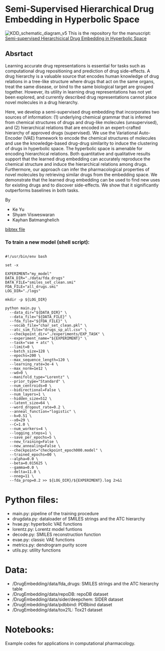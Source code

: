 # Semi-Supervised Hierarchical Drug Embedding in Hyperbolic Space
![KDD_schematic_diagram_v5](https://user-images.githubusercontent.com/8482358/93242235-7cb87b80-f754-11ea-931d-03f92a940935.png)
This is the repository for the manuscript: \
[Semi-supervised Hierarchicical Drug Embedding in Hyperbolic Space](https://arxiv.org/abs/2006.00986)

## Absrtact
Learning accurate drug representations is essential for tasks such as computational drug repositioning and prediction of drug side-effects. A drug hierarchy is a valuable source that encodes human knowledge of drug relations in a tree-like structure where drugs that act on the same organs, treat the same disease, or bind to the same biological target are grouped together. However, its utility in learning drug representations has not yet been explored, and currently described drug representations cannot place novel molecules in a drug hierarchy. 

Here, we develop a semi-supervised drug embedding that incorporates two sources of information: (1) underlying chemical grammar that is inferred from chemical structures of drugs and  drug-like molecules (unsupervised), and (2) hierarchical relations that are encoded in an expert-crafted hierarchy of approved drugs (supervised). We use the Variational Auto-Encoder (VAE) framework to encode the chemical structures of molecules and use the knowledge-based drug-drug similarity to induce the clustering of drugs in hyperbolic space. The hyperbolic space is amenable for encoding hierarchical relations. Both quantitative and qualitative results support that the learned drug embedding can accurately reproduce the chemical structure and induce the hierarchical relations among drugs. Furthermore, our approach can infer the pharmacological properties of novel molecules by retrieving similar drugs from the embedding space. We demonstrate that the learned drug embedding can be used to find new uses for existing drugs and to discover side-effects. We show that it significantly outperforms baselines in both tasks.

By
* Ke Yu
* Shyam Visweswaran
* Kayhan Batmanghelich

[bibtex file](https://scholar.googleusercontent.com/scholar.bib?q=info:tyqBMVTFl5oJ:scholar.google.com/&output=citation&scisdr=CgUsNWI0ENCWyJb9tYs:AAGBfm0AAAAAX2D4rYummCkfLIdEsq14Qmr9wdlMOz0g&scisig=AAGBfm0AAAAAX2D4rXyucM1Zhnu16LPJwcTKzgja3Yju&scisf=4&ct=citation&cd=-1&hl=en&scfhb=1)

### To train a new model (shell script):
<pre><code>
#!/usr/bin/env bash

set -x

EXPERIMENT="my_model"
DATA_DIR="./data/fda_drugs"
DATA_FILE="smiles_set_clean.smi"
FDA_FILE="all_drugs.smi"
LOG_DIR="./logs"

mkdir -p ${LOG_DIR}

python main.py \
  --data_dir="${DATA_DIR}" \
  --data_file="${DATA_FILE}" \
  --fda_file="${FDA_FILE}" \
  --vocab_file="char_set_clean.pkl" \
  --atc_sim_file="drugs_sp_all.csv" \
  --checkpoint_dir="./experiments/EXP_TASK" \
  --experiment_name="${EXPERIMENT}" \
  --task="vae + atc" \
  --limit=0 \
  --batch_size=128 \
  --epochs=200 \
  --max_sequence_length=120 \
  --learning_rate=3e-4 \
  --max_norm=1e12 \
  --wd=0 \
  --manifold_type="Lorentz" \
  --prior_type="Standard" \
  --num_centroids=0 \
  --bidirectional=False \
  --num_layers=1 \
  --hidden_size=512 \
  --latent_size=64 \
  --word_dropout_rate=0.2 \
  --anneal_function="logistic" \
  --k=0.51 \
  --x0=29 \
  --C=1.0 \
  --num_workers=4 \
  --logging_steps=1 \
  --save_per_epochs=5 \
  --new_training=False \
  --new_annealing=False \
  --checkpoint="checkpoint_epoch000.model" \
  --trained_epochs=00 \
  --alpha=0.0 \
  --beta=0.015625 \
  --gamma=0.0 \
  --delta=11.0 \
  --nneg=11 \
  --fda_prop=0.2 >> ${LOG_DIR}/${EXPERIMENT}.log 2>&1
</code></pre>

# Python files:
* main.py: pipeline of the training procedure
* drugdata.py: dataloader of SMILES strings and the ATC hierarchy
* hvae.py: hyperbolic VAE functions
* lorentz.py: Lorentz model funtions
* decode.py: SMILES reconstruction function
* evae.py: classic VAE functions
* metrics.py: dendrogram purity score
* utils.py: utility functions

# Data:
* /DrugEmbedding/data/fda_drugs: SMILES strings and the ATC hierarchy table
* /DrugEmbedding/data/repoDB: repoDB dataset
* /DrugEmbedding/data/sider/deepchem: SIDER dataset
* /DrugEmbedding/data/pdbbind: PDBbind dataset
* /DrugEmbedding/data/tox21L: Tox21 dataset

# Notebooks:
Example codes for applications in computational pharmacology.
